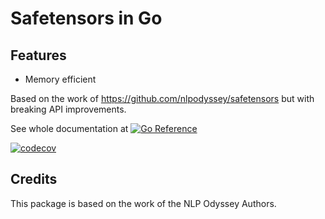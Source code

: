 # Safetensors in Go

## Features

- Memory efficient

Based on the work of https://github.com/nlpodyssey/safetensors but with breaking API improvements.

See whole documentation at [![Go
Reference](https://pkg.go.dev/badge/github.com/maruel/safetensors/.svg)](https://pkg.go.dev/github.com/maruel/safetensors/)

[![codecov](https://codecov.io/gh/maruel/safetensors/graph/badge.svg?token=PF3HM5CY1L)](https://codecov.io/gh/maruel/safetensors)


## Credits

This package is based on the work of the NLP Odyssey Authors.

